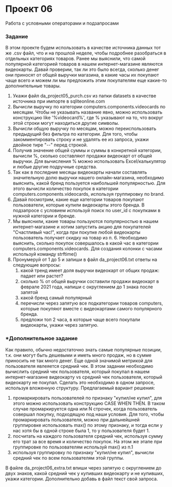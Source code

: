 # Проект 06

Работа с условными операторами и подзапросами

<h3 id="задание">Задание</h3>

В этом проекте будем использовать в качестве источника данных тот же .csv файл, что и на прошлой неделе, чтобы подробнее разобраться в отдельных категориях товаров. 
Ранее мы выяснили, что самой популярной категорией товаров в нашем интернет-магазине являются видеокарты. Давай проверим, так ли это было всегда, сколько денег они приносят от общей выручки магазина, в какие часы их покупают чаще всего и можем ли мы предложить этим покупателям еще какие-то дополнительные товары.
1. Укажи файл da_project05_purch.csv из папки datasets в качестве источника при импорте в sqliteonline.com
2. Вычисли выручку по категории computers.components.videocards по месяцам. Чтобы не указывать название явно, можно использовать конструкцию like '%videocard%', где % указывают на то, что вокруг этой строки могут находиться другие символы.
3. Вычисли общую выручку по месяцам, можно переиспользовать предыдущий без фильтра по категории. Для того, чтобы закомментировать строку и не удалять ее из запроса, укажи двойное тире "--" перед строкой.
4. Получив значение общей суммы и суммы в конкретной категории, вычисли %, сколько составляют продажи видеокарт от общей выручки. Для вычисления % можно использовать Excel/калькулятор и любые другие подручные средства. 
5. Так как в последние месяцы видеокарты начали составлять значительную долю выручки нашего онлайн-магазина, необходимо выяснить, какой бренд пользуется наибольшей популярностью. Для этого вычисли количество покупок в категории computers.components.videocards, используя группировку по brand.
6. Давай посмотрим, какие еще категории товаров покупают пользователи, которые купили видеокарты этого бренда. В подзапросе с условием используй поиск по user_id с покупками в нужной категории и бренде.
7. Мы выяснили, какие товары пользуются популярностью в нашем интернет-магазине и хотим запустить акцию для покупателей "Счастливый час!", когда при покупке любой видеокарты пользователь получает скидку на товар из п. 6. Необходимо выяснить, сколько покупок совершалось в какой час в категории computers.components.videocards. Для создания колонки с часами используй команду strftime()
9. Пронумеруй от 1 до 5 и запиши в файл da_project06.txt ответы на следующие вопросы:
    1. какой тренд имеет доля выручки видеокарт от общих продаж: падает или растет?
    2. сколько % от общей выручки составили продажи видеокарт в феврале 2021 года, напиши с округлением до 1 знака после запятой
    3. какой бренд самый популярный
    4. перечисли через запятую все подкатегории товаров computers, которые покупяют вместе с видеокартами самого популярного бренда. 
    5. предложи топ 2 часа, в которые чаще всего покупали видеокарты, укажи через запятую.

<h3 id="дополнительное-задание">*Дополнительное задание</h3>

Как правило, обычно недостаточно знать самые популярные позиции, т.к. они могут быть дешевыми и иметь много продаж, но в сумме приносить не так много денег. Еще одной значимой метрикой для пользователя явлеяется средний чек. В этом задании необходимо вычислить средний чек пользователя, который покупал в нашем интернет-магазине видеокарту vs средний чек пользователя, который видеокарту не покупал. Сделать это необходимо в одном запросе, используя вложенную структуру. Предлагаемый вариант решения: 
1. промаркировать пользователей по признаку "купил/не купил", для этого можно использовать конструкцию CASE WHEN THEN. В таком случае промаркируется одна или N строчек, когда пользователь совершал покупку, подходящую под наши условия. Для того, чтобы промаркировать пользователя, можно при дальнейшней группировке использовать maх() по этому признаку, и тогда если у нас хотя бы в одной строке была 1, то у пользователя будет 1.
2. посчитать на каждого пользователя средний чек, используя сумму его трат за все время и количество покупок. На этом же этапе при группировке по пользователям используй maх() из п.1
3. используя группировку по признаку "купил/не купил", вычисли средний чек по всем пользователям этой группы.

В файле da_project06_extra.txt впиши через запятую с округлением до двух знаков, какой средний чек у купивших видеокарту и не купивших, укажи категории. Дополнительно добавь в файл текст свой запроса.
